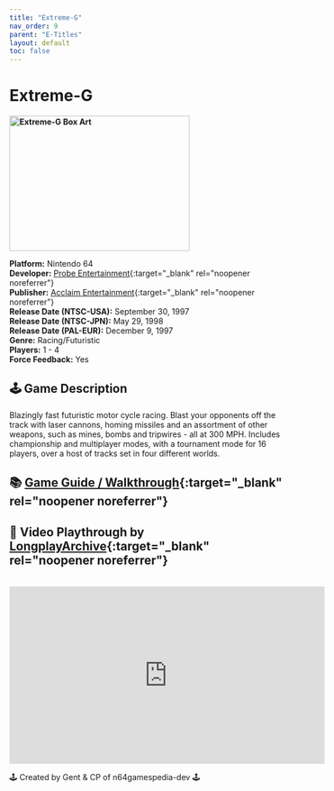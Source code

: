 ```yaml
---
title: "Extreme-G"
nav_order: 9
parent: "E-Titles"
layout: default
toc: false
---
```


# Extreme-G

<b>
<img src="https://images.launchbox-app.com/786c936e-af7c-467e-870d-c71b3f427008.jpg" alt="Extreme-G Box Art" width="320" height="240" />
</b>

**Platform:** Nintendo 64  
**Developer:** [Probe Entertainment](https://en.wikipedia.org/wiki/List_of_Acclaim_Entertainment_subsidiaries#Acclaim_Studios_London){:target="_blank" rel="noopener noreferrer"}  
**Publisher:** [Acclaim Entertainment](https://en.wikipedia.org/wiki/Acclaim_Entertainment){:target="_blank" rel="noopener noreferrer"}  
**Release Date (NTSC-USA):** September 30, 1997  
**Release Date (NTSC-JPN):** May 29, 1998  
**Release Date (PAL-EUR):** December 9, 1997  
**Genre:** Racing/Futuristic  
**Players:** 1 - 4  
**Force Feedback:** Yes  

## 🕹️ Game Description
Blazingly fast futuristic motor cycle racing. Blast your opponents off the track with laser cannons, homing missiles and an assortment of other weapons, such as mines, bombs and tripwires - all at 300 MPH. Includes championship and multiplayer modes, with a tournament mode for 16 players, over a host of tracks set in four different worlds.

## 📚 [Game Guide / Walkthrough](https://gamefaqs.gamespot.com/n64/197261-extreme-g/faqs/14530){:target="_blank" rel="noopener noreferrer"}

## 🎥 Video Playthrough by [LongplayArchive](https://www.youtube.com/channel/UCM8XzXipyTsylZ_WsGKmdKQ){:target="_blank" rel="noopener noreferrer"}
<br />
<iframe width="560" height="315" src="https://www.youtube.com/embed/BzwxxnSe6FA" title="Extreme-G Gameplay" frameborder="0" allowfullscreen></iframe>

🕹️ Created by Gent & CP of n64gamespedia-dev 🕹️

<!-- Vault Format: n64gamespedia-dev -->
<!-- Protocol Source: _vault-specs/format-protocol.md -->
